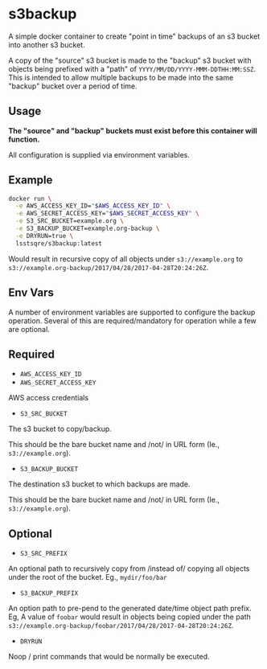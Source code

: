 s3backup
===

A simple docker container to create "point in time" backups of an s3 bucket
into another s3 bucket.

A copy of the "source" s3 bucket is made to the "backup" s3 bucket with objects
being prefixed with a "path" of `YYYY/MM/DD/YYYY-MMM-DDTHH:MM:SSZ`.  This is
intended to allow multiple backups to be made into the same "backup" bucket
over a period of time.

Usage
---

__The "source" and "backup" buckets must exist before this container will
function.__

All configuration is supplied via environment variables.

Example
---

```sh
docker run \
  -e AWS_ACCESS_KEY_ID="$AWS_ACCESS_KEY_ID" \
  -e AWS_SECRET_ACCESS_KEY="$AWS_SECRET_ACCESS_KEY" \
  -e S3_SRC_BUCKET=example.org \
  -e S3_BACKUP_BUCKET=example.org-backup \
  -e DRYRUN=true \
  lsstsqre/s3backup:latest
```

Would result in recursive copy of all objects under `s3://example.org` to `s3://example.org-backup/2017/04/28/2017-04-28T20:24:26Z`.

Env Vars
---

A number of environment variables are supported to configure the backup
operation.  Several of this are required/mandatory for operation while a few
are optional.

Required
---

* `AWS_ACCESS_KEY_ID`
* `AWS_SECRET_ACCESS_KEY`

AWS access credentials

* `S3_SRC_BUCKET`

The s3 bucket to copy/backup.

This should be the bare bucket name and /not/ in URL form (Ie.,
`s3://example.org`).

* `S3_BACKUP_BUCKET`

The destination s3 bucket to which backups are made.

This should be the bare bucket name and /not/ in URL form (Ie.,
`s3://example.org`).

Optional
---

* `S3_SRC_PREFIX`

An optional path to recursively copy from /instead of/ copying all objects
under the root of the bucket. Eg., `mydir/foo/bar`

* `S3_BACKUP_PREFIX`

An option path to pre-pend to the generated date/time object path prefix. Eg, A
value of `foobar` would result in objects being copied under the path
`s3://example.org-backup/foobar/2017/04/28/2017-04-28T20:24:26Z`.

* `DRYRUN`

Noop / print commands that would be normally be executed.
